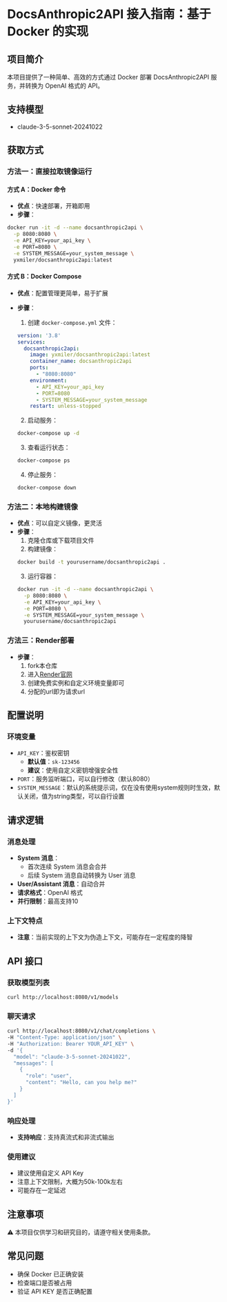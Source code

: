 # DocsAnthropic2API 接入指南：基于 Docker 的实现

## 项目简介
本项目提供了一种简单、高效的方式通过 Docker 部署 DocsAnthropic2API 服务，并转换为 OpenAI 格式的 API。

## 支持模型
- claude-3-5-sonnet-20241022

## 获取方式

### 方法一：直接拉取镜像运行
#### 方式 A：Docker 命令
- **优点**：快速部署，开箱即用
- **步骤**：
```bash
docker run -it -d --name docsanthropic2api \
  -p 8080:8080 \
  -e API_KEY=your_api_key \
  -e PORT=8080 \
  -e SYSTEM_MESSAGE=your_system_message \
  yxmiler/docsanthropic2api:latest
```

#### 方式 B：Docker Compose
- **优点**：配置管理更简单，易于扩展
- **步骤**：
  1. 创建 `docker-compose.yml` 文件：
  ```yaml
  version: '3.8'
  services:
    docsanthropic2api:
      image: yxmiler/docsanthropic2api:latest
      container_name: docsanthropic2api
      ports:
        - "8080:8080"
      environment:
        - API_KEY=your_api_key
        - PORT=8080
        - SYSTEM_MESSAGE=your_system_message
      restart: unless-stopped
  ```
  
  2. 启动服务：
  ```bash
  docker-compose up -d
  ```

  3. 查看运行状态：
  ```bash
  docker-compose ps
  ```

  4. 停止服务：
  ```bash
  docker-compose down
  ```

### 方法二：本地构建镜像
- **优点**：可以自定义镜像，更灵活
- **步骤**：
  1. 克隆仓库或下载项目文件
  2. 构建镜像：
  ```bash
  docker build -t yourusername/docsanthropic2api .
  ```
  3. 运行容器：
  ```bash
  docker run -it -d --name docsanthropic2api \
    -p 8080:8080 \
    -e API_KEY=your_api_key \
    -e PORT=8080 \
    -e SYSTEM_MESSAGE=your_system_message \
    yourusername/docsanthropic2api
  ```  
### 方法三：Render部署
- **步骤**：
    1. fork本仓库
    2. 进入[Render官网](https://dashboard.render.com/web)
    3. 创建免费实例和自定义环境变量即可
    4. 分配的url即为请求url
## 配置说明

### 环境变量
- `API_KEY`：鉴权密钥
  - **默认值**：`sk-123456`
  - **建议**：使用自定义密钥增强安全性
- `PORT`：服务监听端口，可以自行修改（默认8080）
- `SYSTEM_MESSAGE`：默认的系统提示词，仅在没有使用system规则时生效，默认关闭，值为string类型，可以自行设置

## 请求逻辑

### 消息处理
- **System 消息**：
  - 首次连续 System 消息会合并
  - 后续 System 消息自动转换为 User 消息
- **User/Assistant 消息**：自动合并
- **请求格式**：OpenAI 格式
- **并行限制**：最高支持10

### 上下文特点
- **注意**：当前实现的上下文为伪造上下文，可能存在一定程度的降智

## API 接口

### 获取模型列表
```bash
curl http://localhost:8080/v1/models 
```

### 聊天请求
```bash
curl http://localhost:8080/v1/chat/completions \
-H "Content-Type: application/json" \
-H "Authorization: Bearer YOUR_API_KEY" \
-d '{
  "model": "claude-3-5-sonnet-20241022",
  "messages": [
    {
      "role": "user", 
      "content": "Hello, can you help me?"
    }
  ]
}'
```

### 响应处理
- **支持响应**：支持真流式和非流式输出

### 使用建议
- 建议使用自定义 API Key
- 注意上下文限制，大概为50k-100k左右
- 可能存在一定延迟

## 注意事项
⚠️ 本项目仅供学习和研究目的，请遵守相关使用条款。

## 常见问题
- 确保 Docker 已正确安装
- 检查端口是否被占用
- 验证 API KEY 是否正确配置
